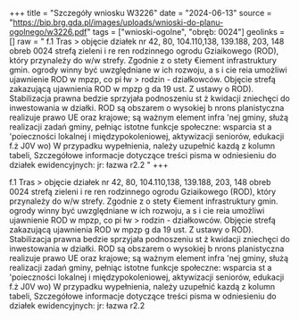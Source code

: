 +++
title = "Szczegóły wniosku W3226"
date = "2024-06-13"
source = "https://bip.brg.gda.pl/images/uploads/wnioski-do-planu-ogolnego/w3226.pdf"
tags = ["wnioski-ogolne", "obręb: 0024"]
geolinks = []
raw = " f.1 Tras > objęcie działek nr 42, 80, 104.110,138, 139.188, 203, 148 obreb 0024 strefą zieleni i re ren rodzinnego ogrodu Gziaikowego (ROD), który przynależy do w/w strefy. Zgodnie z o stety €iement infrastruktury gmin. ogrody winny być uwzględniane w ich rozwoju, a s  i cie reia umożliwi ujawnienie ROD w mpzp, co pi łw > rodzin - działkowców. Objęcie strefą zakazującą ujawnienia ROD w mpzp g da 19 ust. Z ustawy o ROD). Stabilizacja prawna bedzie sprzyjała podnoszeniu st ż kwidacji zniechęci do inwestowania w działki. ROD są obszarem o wysokiej b nrons planistyczna realizuje prawo UE oraz krajowe; są ważnym element infra 'nej gminy, służą realizacji zadań gminy, pełniąc istotne funkcje społeczne: wsparcia st a 'poieczności lokalnej i międzypokoleniowej, aktywizacji seniorów, edukacji f.ż J0V wo) W przypadku wypełnienia, należy uzupełnić kazdą z kolumn tabeli, Szczegółowe informacje dotyczące treści pisma w odniesieniu do działek ewidencyjnych: jr: łazwa  r2.2 "
+++


f.1 Tras > objęcie działek nr 42, 80, 104.110,138, 139.188, 203, 148 obreb 0024 strefą zieleni i
re ren rodzinnego ogrodu Gziaikowego (ROD), który przynależy do w/w strefy. Zgodnie
z o stety €iement infrastruktury gmin. ogrody winny być uwzględniane w ich rozwoju,
a s  i cie reia umożliwi ujawnienie ROD w mpzp, co
pi łw > rodzin - działkowców. Objęcie strefą zakazującą ujawnienia ROD w mpzp
g da 19 ust. Z ustawy o ROD). Stabilizacja prawna bedzie sprzyjała podnoszeniu
st ż kwidacji zniechęci do inwestowania w działki. ROD są obszarem o wysokiej
b nrons planistyczna realizuje prawo UE oraz krajowe; są ważnym element
infra 'nej gminy, służą realizacji zadań gminy, pełniąc istotne funkcje społeczne: wsparcia
st a 'poieczności lokalnej i międzypokoleniowej, aktywizacji seniorów, edukacji
f.ż J0V wo) W przypadku wypełnienia, należy uzupełnić kazdą z kolumn tabeli,
Szczegółowe informacje dotyczące treści pisma w odniesieniu do działek ewidencyjnych:
jr: łazwa  r2.2 


